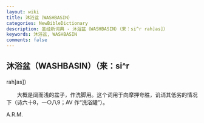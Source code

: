 ```yaml
---
layout: wiki
title: 沐浴盆（WASHBASIN）
categories: NewBibleDictionary
description: 圣经新词典 - 沐浴盆（WASHBASIN）（来：si^r rah]as]）
keywords: 沐浴盆, WASHBASIN
comments: false
---
```


## 沐浴盆（WASHBASIN）（来：si^r

rah]as]）

　　大概是阔而浅的盆子，作洗脚用。这个词用于向摩押夸胜，讥诮其低劣的情况下（诗六十8，一○八9；AV 作“洗浴罐”）。

A.R.M.








